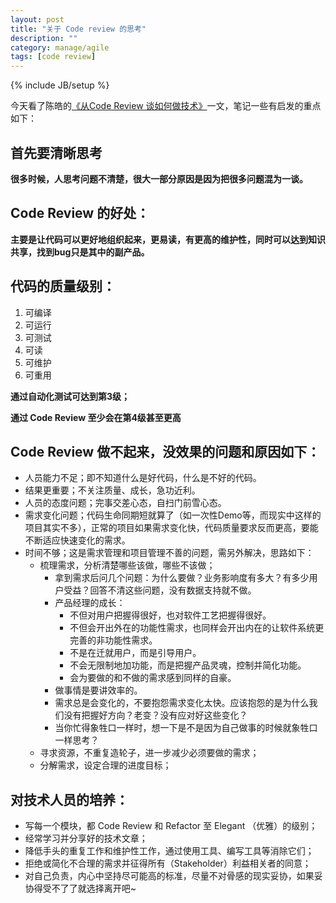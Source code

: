 ```yaml
---
layout: post
title: "关于 Code review 的思考"
description: ""
category: manage/agile
tags: [code review]
---
```

{% include JB/setup %}

今天看了陈皓的[《从Code Review 谈如何做技术》](http://coolshell.cn/articles/11432.html)一文，笔记一些有启发的重点如下：

## 首先要清晰思考

**很多时候，人思考问题不清楚，很大一部分原因是因为把很多问题混为一谈。**

## Code Review 的好处：

**主要是让代码可以更好地组织起来，更易读，有更高的维护性，同时可以达到知识共享，找到bug只是其中的副产品。**

## 代码的质量级别：

1. 可编译
1. 可运行
1. 可测试
1. 可读
1. 可维护
1. 可重用

**通过自动化测试可达到第3级；**

**通过 Code Review 至少会在第4级甚至更高**

## Code Review 做不起来，没效果的问题和原因如下：

- 人员能力不足；即不知道什么是好代码，什么是不好的代码。
- 结果更重要；不关注质量、成长，急功近利。
- 人员的态度问题；完事交差心态，自扫门前雪心态。
- 需求变化问题；代码生命同期短就算了（如一次性Demo等，而现实中这样的项目其实不多），正常的项目如果需求变化快，代码质量要求反而更高，要能不断适应快速变化的需求。
- 时间不够；这是需求管理和项目管理不善的问题，需另外解决，思路如下：
  - 梳理需求，分析清楚哪些该做，哪些不该做；
    - 拿到需求后问几个问题：为什么要做？业务影响度有多大？有多少用户受益？回答不清这些问题，没有数据支持就不做。
    - 产品经理的成长：
      - 不但对用户把握得很好，也对软件工艺把握得很好。
      - 不但会开出外在的功能性需求，也同样会开出内在的让软件系统更完善的非功能性需求。
      - 不是在迁就用户，而是引导用户。
      - 不会无限制地加功能，而是把握产品灵魂，控制并简化功能。
      - 会为要做的和不做的需求感到同样的自豪。
    - 做事情是要讲效率的。
    - 需求总是会变化的，不要抱怨需求变化太快。应该抱怨的是为什么我们没有把握好方向？老变？没有应对好这些变化？
    - 当你忙得象牲口一样时，想一下是不是因为自己做事的时候就象牲口一样思考？
  - 寻求资源，不重复造轮子，进一步减少必须要做的需求；
  - 分解需求，设定合理的进度目标；

## 对技术人员的培养：

- 写每一个模块，都 Code Review 和 Refactor 至 Elegant （优雅）的级别；
- 经常学习并分享好的技术文章；
- 降低手头的重复工作和维护性工作，通过使用工具、编写工具等消除它们；
- 拒绝或简化不合理的需求并征得所有（Stakeholder）利益相关者的同意；
- 对自己负责，内心中坚持尽可能高的标准，尽量不对骨感的现实妥协，如果妥协得受不了了就选择离开吧~

